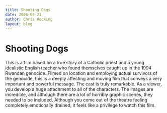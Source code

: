 ```yaml
---
title: Shooting Dogs
date: 2006-08-21
author: Chris Hocking
layout: blog
---
```

# Shooting Dogs

This is a film based on a true story of a Catholic priest and a young idealistic English teacher who found themselves caught up in the 1994 Rwandan genocide. Filmed on location and employing actual survivors of the genocide, this is a deeply affecting and moving film that conveys a very important and powerful message. The cast is truly remarkable. As a viewer, you develop a huge attachment to all of the characters. The images are incredible, and although there are a lot of horribly graphic scenes, they needed to be included. Although you come out of the theatre feeling completely emotionally drained, it feels like a privilege to watch this film.